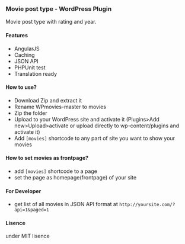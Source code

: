 ### Movie post type - WordPress Plugin
Movie post type with rating and year.

#### Features
- AngularJS
- Caching
- JSON API
- PHPUnit test
- Translation ready

#### How to use?
- Download Zip and extract it
- Rename WPmovies-master to movies
- Zip the folder
- Upload to your WordPress site and activate it (Plugins>Add new>Upload>activate or upload directly to wp-content/plugins and activate it)
- Add `[movies]` shortcode to any part of site you want to show your movies

#### How to set movies as frontpage?
- add `[movies]` shortcode to a page
- set the page as homepage(frontpage) of your site

#### For Developer
- get list of all movies in JSON API format at `http://yoursite.com/?api=1&paged=1`

#### Lisence
under MIT lisence